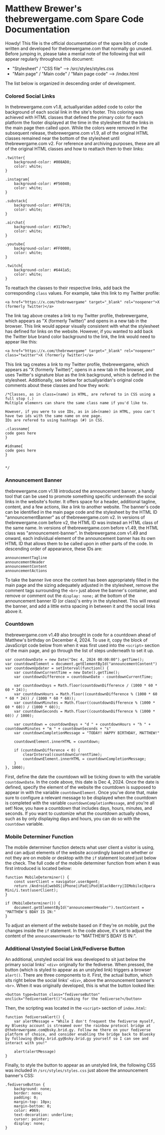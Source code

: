 # Matthew Brewer's thebrewergame.com Spare Code Documentation

Howdy! This file is the official documentation of the spare bits of code written and developed for thebrewergame.com that normally go unused. Before jumping in, please take a mental note of the following that will appear regularly throughout this document:

- "Stylesheet" / "CSS file" --> /src/styles/styles.css
- "Main page" / "Main code" / "Main page code" --> /index.html

The list below is organized in descending order of development.

### Colored Social Links

In thebrewergame.com v1.8, actuallyaridan added code to color the background of each social link in the site's footer. This coloring was achieved with HTML classes that defined the primary color for each platform the footer displayed at the time in the stylesheet that the links in the main page then called upon. While the colors were removed in the subsequent release, thebrewergame.com v1.9, all of the original HTML classes remained near the bottom of the stylesheet until thebrewergame.com v2. For reference and archiving purposes, these are all of the original HTML classes and how to reattach them to their links:

```
.twitter{
    background-color: #008AD8;
    color: white;
}

.instagram{
    background-color: #F56040;
    color: white;
}

.substack{
    background-color: #FF6719;
    color: white;
}

.airchat{
    background-color: #3170e7;
    color: white;
}

.youtube{
    background-color: #FF0000;
    color: white;
}

.twitch{
    background-color: #6441a5;
    color: white;
}
```

To reattach the classes to their respective links, add back the corresponding `class` values. For example, take this link to my Twitter profile:

```
<a href="https://x.com/thebrewergame" target="_blank" rel="noopener">X (formerly Twitter)</a>
```

The link tag above creates a link to my Twitter profile, thebrewergame, which appears as "X (formerly Twitter)" and opens in a new tab in the browser. This link would appear visually consistent with what the stylesheet has defined for links on the website. However, if you wanted to add back the Twitter blue brand color background to the link, the link would need to appear like this:

```
<a href="https://x.com/thebrewergame" target="_blank" rel="noopener" class="twitter">X (formerly Twitter)</a>
```

This link tag creates a link to my Twitter profile, thebrewergame, which appears as "X (formerly Twitter)", opens in a new tab in the browser, and uses Twitter's signature blue as the link background, which is defined in the stylesheet. Additionally, see below for actuallyaridan's original code comments about these classes and how they work:

```
/*Classes, as in class=(name) in HTML, are refered to in CSS using a full stop (.)
Multiple elemenrs can share the same class name if you'd like to.

However, if you were to use IDs, as in id=(name) in HTML, yoou can't have two ids with the same name on one page. 
IDs are refered to using hashtags (#) in CSS.

.classname{
code goes here
}

#idname{
code goes here
}


*/
```

### Announcement Banner

thebrewergame.com v1.18 introduced the announcement banner, a handy tool that can be used to promote something specific underneath the social links in the website's footer. It offers space for a header, additional tagline, content, and a few actions, like a link to another website. The banner's code can be identified in the main page code and the stylesheet by the HTML ID "announcementBanner" as of thebrewergame.com v2. In versions of thebrewergame.com before v2, the HTML ID was instead an HTML class of the same name. In versions of thebrewergame.com before v1.49, the HTML class was "announcement-banner". In thebrewergame.com v1.49 and onward, each individual element of the announcement banner has its own HTML ID that allows them to be called upon in other parts of the code. In descending order of appearance, these IDs are:

```
announcementTagline
announcementHeader
announcementContent
announcementActions
```

To take the banner live once the content has been appropriately filled in the main page and the sizing adequately adjusted in the stylesheet, remove the comment tags surrounding the `<br>` just above the banner's container, and remove or comment out the `display: none;` at the bottom of the announcement banner ID (or class)'s entry in the stylesheet. This will reveal the banner, and add a little extra spacing in between it and the social links above it.

### Countdown

thebrewergame.com v1.49 also brought in code for a countdown ahead of Matthew's birthday on December 4, 2024. To use it, copy the block of JavaScript code below from when it was first used into the `<script>` section of the main page, and go through the list of steps underneath to set it up.

```
var countdownDate = new Date("Dec 4, 2024 00:00:00").getTime();
var countdownElement = document.getElementById("announcementContent")
var countdownUpdater = setInterval(function() {
    var countdownCurrentTime = new Date().getTime();
    var countdownDifference = countdownDate - countdownCurrentTime;

    var countdownDays = Math.floor(countdownDifference / (1000 * 60 * 60 * 24));
    var countdownHours = Math.floor((countdownDifference % (1000 * 60 * 60 * 24)) / (1000 * 60 * 60));
    var countdownMinutes = Math.floor((countdownDifference % (1000 * 60 * 60)) / (1000 * 60));
    var countdownSeconds = Math.floor((countdownDifference % (1000 * 60)) / 1000);

    var countdown = countdownDays + "d " + countdownHours + "h " + countdownMinutes + "m " + countdownSeconds + "s"
    var countdownCompletionMessage = "TODAY! HAPPY BIRTHDAY, MATTHEW!"

    countdownElement.innerHTML = countdown;

    if (countdownDifference < 0) {
        clearInterval(countdownCurrentTime);
        countdownElement.innerHTML = countdownCompletionMessage;
    }
}, 1000);
```

First, define the date the countdown will be ticking down to with the variable `countdownDate`. In the code above, this date is Dec 4, 2024. Once the date is defined, specify the element of the website the countdown is supposed to appear in with the variable `countdownElement`. Once you've done that, make sure to configure a relevant message to be displayed when the countdown is completed with the variable `countdownCompletionMessage`, and you're all set! Now, you have a countdown that includes days, hours, minutes, and seconds. If you want to customize what the countdown actually shows, such as by only displaying days and hours, you can do so with the `countdown` variable.

### Mobile Determiner Function

The mobile determiner function detects what user client a visitor is using, and can adjust elements of the website accordingly based on whether or not they are on mobile or desktop with the `if` statement located just below the check. The full code of the mobile determiner function from when it was first introduced is located below:

```
function MobileDeterminer() {
    const userClient = navigator.userAgent;
    return /Android|webOS|iPhone|iPad|iPod|BlackBerry|IEMobile|Opera Mini/i.test(userClient);
}

if (MobileDeterminer()) {
    document.getElementById("announcementHeader").textContent = "MATTHEW'S BDAY IS IN:"
}
```

To adjust an element of the website based on if they're on mobile, put the changes inside the `if` statement. In the code above, it's set to adjust the content of the `announcementHeader` to "MATTHEW'S BDAY IS IN:".

### Additional Unstyled Social Link/Fediverse Button

An additional, unstyled social link was developed to sit just below the primary social links' `<div>` originally for the fediverse. When pressed, the button (which is styled to appear as an unstyled link) triggers a browser `alert()`. There are three components to it. First, the actual button, which sits right below the social links' `<div>`, above the announcement banner's `<br>`. When it was originally developed, this is what the button looked like:

```
<button type=button class="fediverseButton" onclick="fediverseAlert()">Looking for the fediverse?</button>
```

Then, the scripting was located in the `<script>` section of `index.html`:

```
function fediverseAlert() {
    var alertMessage = "While I don't frequent the fediverse myself, my Bluesky account is streamed over the rainbow protocol bridge at @thebrewergame.com@bsky.brid.gy. Follow me there on your fediverse platform of choice, and consider enabling the bridge back to Bluesky by following @bsky.brid.gy@bsky.brid.gy yourself so I can see and interact with you!"
    
    alert(alertMessage)
}
```

Finally, to style the button to appear as an unstyled link, the following CSS was included in `/src/styles/styles.css` just above the announcement banner's CSS:

```
.fediverseButton {
    background: none;
    border: none;
    padding: 0;
    margin-top: 10px;
    margin-bottom: 0;
    color: #069;
    text-decoration: underline;
    cursor: pointer;
    display: none;
}
```